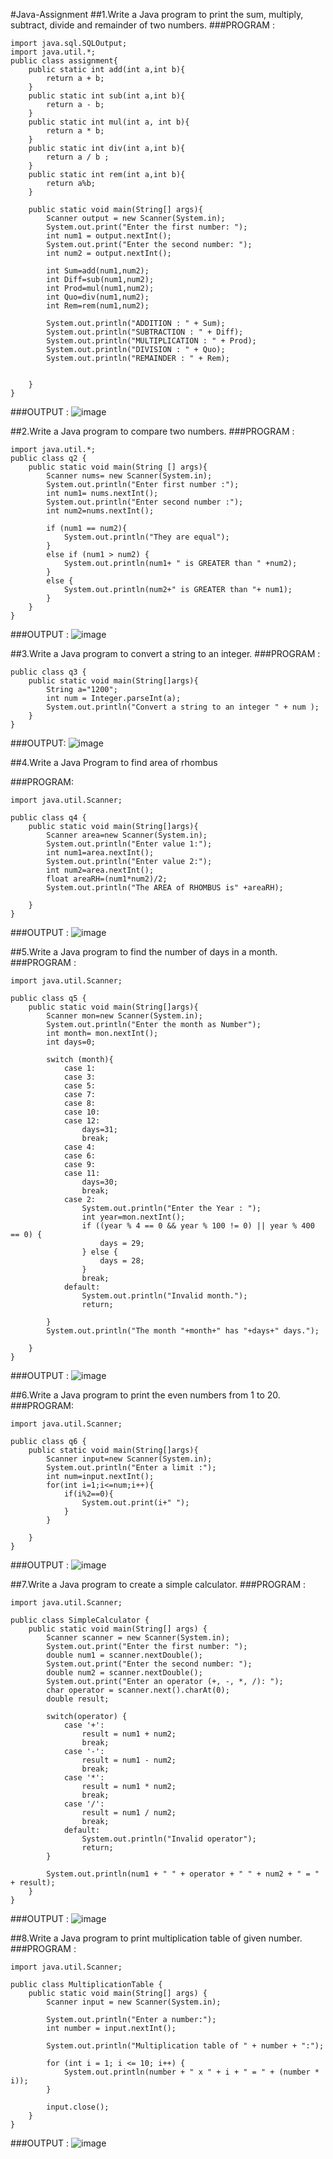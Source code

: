 #Java-Assignment
##1.Write a Java program to print the sum, multiply, subtract, divide and remainder of two numbers.
###PROGRAM :
```
import java.sql.SQLOutput;
import java.util.*;
public class assignment{
    public static int add(int a,int b){
        return a + b;
    }
    public static int sub(int a,int b){
        return a - b;
    }
    public static int mul(int a, int b){
        return a * b;
    }
    public static int div(int a,int b){
        return a / b ;
    }
    public static int rem(int a,int b){
        return a%b;
    }

    public static void main(String[] args){
        Scanner output = new Scanner(System.in);
        System.out.print("Enter the first number: ");
        int num1 = output.nextInt();
        System.out.print("Enter the second number: ");
        int num2 = output.nextInt();

        int Sum=add(num1,num2);
        int Diff=sub(num1,num2);
        int Prod=mul(num1,num2);
        int Quo=div(num1,num2);
        int Rem=rem(num1,num2);

        System.out.println("ADDITION : " + Sum);
        System.out.println("SUBTRACTION : " + Diff);
        System.out.println("MULTIPLICATION : " + Prod);
        System.out.println("DIVISION : " + Quo);
        System.out.println("REMAINDER : " + Rem);


    }
}
```
###OUTPUT :
![image](https://user-images.githubusercontent.com/94386222/224345324-cc424b75-bec9-48e1-b9da-b0450698a377.png)

##2.Write a Java program to compare two numbers.
###PROGRAM :
```
import java.util.*;
public class q2 {
    public static void main(String [] args){
        Scanner nums= new Scanner(System.in);
        System.out.println("Enter first number :");
        int num1= nums.nextInt();
        System.out.println("Enter second number :");
        int num2=nums.nextInt();

        if (num1 == num2){
            System.out.println("They are equal");
        }
        else if (num1 > num2) {
            System.out.println(num1+ " is GREATER than " +num2);
        }
        else {
            System.out.println(num2+" is GREATER than "+ num1);
        }
    }
}

```
###OUTPUT :
![image](https://user-images.githubusercontent.com/94386222/224345669-b474f976-7c2a-40df-91f3-6e2cefb146c0.png)


##3.Write a Java program to convert a string to an integer.
###PROGRAM :
```
public class q3 {
    public static void main(String[]args){
        String a="1200";
        int num = Integer.parseInt(a);
        System.out.println("Convert a string to an integer " + num );
    }
}

```
###OUTPUT:
![image](https://user-images.githubusercontent.com/94386222/224347612-9d56583a-8106-459d-87ed-d1322f7aece6.png)
  
##4.Write a Java Program to find area of rhombus

###PROGRAM:
```
import java.util.Scanner;

public class q4 {
    public static void main(String[]args){
        Scanner area=new Scanner(System.in);
        System.out.println("Enter value 1:");
        int num1=area.nextInt();
        System.out.println("Enter value 2:");
        int num2=area.nextInt();
        float areaRH=(num1*num2)/2;
        System.out.println("The AREA of RHOMBUS is" +areaRH);

    }
}

```
###OUTPUT :
![image](https://user-images.githubusercontent.com/94386222/224349463-928796de-1b31-49cd-88a3-b7dbfacdb5b1.png)

##5.Write a Java program to find the number of days in a month.
###PROGRAM :
```
import java.util.Scanner;

public class q5 {
    public static void main(String[]args){
        Scanner mon=new Scanner(System.in);
        System.out.println("Enter the month as Number");
        int month= mon.nextInt();
        int days=0;

        switch (month){
            case 1:
            case 3:
            case 5:
            case 7:
            case 8:
            case 10:
            case 12:
                days=31;
                break;
            case 4:
            case 6:
            case 9:
            case 11:
                days=30;
                break;
            case 2:
                System.out.println("Enter the Year : ");
                int year=mon.nextInt();
                if ((year % 4 == 0 && year % 100 != 0) || year % 400 == 0) {
                    days = 29;
                } else {
                    days = 28;
                }
                break;
            default:
                System.out.println("Invalid month.");
                return;

        }
        System.out.println("The month "+month+" has "+days+" days.");

    }
}

```
###OUTPUT :
![image](https://user-images.githubusercontent.com/94386222/224352879-14d240e5-1ecf-4eb5-aa6a-bbd25c6ec972.png)

##6.Write a Java program to print the even numbers from 1 to 20.
###PROGRAM:
```
import java.util.Scanner;

public class q6 {
    public static void main(String[]args){
        Scanner input=new Scanner(System.in);
        System.out.println("Enter a limit :");
        int num=input.nextInt();
        for(int i=1;i<=num;i++){
            if(i%2==0){
                System.out.print(i+" ");
            }
        }

    }
}

```
###OUTPUT :
![image](https://user-images.githubusercontent.com/94386222/224355001-2f80be07-9d37-491b-92af-1f7b7d268580.png)

##7.Write a Java program to create a simple calculator.
###PROGRAM :
```
import java.util.Scanner;

public class SimpleCalculator {
    public static void main(String[] args) {
        Scanner scanner = new Scanner(System.in);
        System.out.print("Enter the first number: ");
        double num1 = scanner.nextDouble();
        System.out.print("Enter the second number: ");
        double num2 = scanner.nextDouble();
        System.out.print("Enter an operator (+, -, *, /): ");
        char operator = scanner.next().charAt(0);
        double result;

        switch(operator) {
            case '+':
                result = num1 + num2;
                break;
            case '-':
                result = num1 - num2;
                break;
            case '*':
                result = num1 * num2;
                break;
            case '/':
                result = num1 / num2;
                break;
            default:
                System.out.println("Invalid operator");
                return;
        }

        System.out.println(num1 + " " + operator + " " + num2 + " = " + result);
    }
}

```
###OUTPUT :
![image](https://user-images.githubusercontent.com/94386222/224357911-4399bb9a-ddb0-4873-8191-3a833cecf880.png)

##8.Write a Java program to print multiplication table of given number.
###PROGRAM :
```
import java.util.Scanner;

public class MultiplicationTable {
    public static void main(String[] args) {
        Scanner input = new Scanner(System.in);

        System.out.println("Enter a number:");
        int number = input.nextInt();

        System.out.println("Multiplication table of " + number + ":");

        for (int i = 1; i <= 10; i++) {
            System.out.println(number + " x " + i + " = " + (number * i));
        }

        input.close();
    }
}

```
###OUTPUT :
![image](https://user-images.githubusercontent.com/94386222/224359010-0e6e7546-ed2f-4d88-9753-dd3dd24aacde.png)

